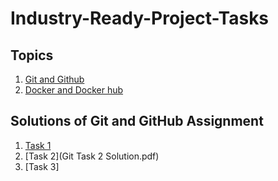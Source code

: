 # Industry-Ready-Project-Tasks
## Topics
1. [Git and Github](Git_&_Docker/Assignment-1.md)
2. [Docker and Docker hub](Git_&_Docker/Assignment-2.md)


## Solutions of Git and GitHub Assignment
1. [Task 1](https://github.com/JyotiPandey111/Industry-Ready-Projects-Tasks/blob/main/Git%20Task%201%20Solution.pdf)
2. [Task 2](Git Task 2 Solution.pdf)
3. [Task 3]
